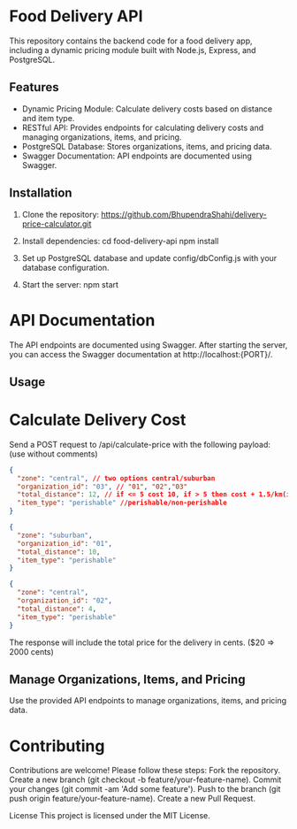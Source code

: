 # Food Delivery API
This repository contains the backend code for a food delivery app, including a dynamic pricing module built with Node.js, Express, and PostgreSQL.

## Features
- Dynamic Pricing Module: Calculate delivery costs based on distance and item type.
- RESTful API: Provides endpoints for calculating delivery costs and managing organizations, items, and pricing.
- PostgreSQL Database: Stores organizations, items, and pricing data.
- Swagger Documentation: API endpoints are documented using Swagger.

## Installation
1. Clone the repository:
https://github.com/BhupendraShahi/delivery-price-calculator.git

2. Install dependencies:
cd food-delivery-api
npm install

3. Set up PostgreSQL database and update config/dbConfig.js with your database configuration.

4. Start the server:
npm start

# API Documentation
The API endpoints are documented using Swagger. After starting the server, you can access the Swagger documentation at http://localhost:{PORT}/.

## Usage
# Calculate Delivery Cost
Send a POST request to /api/calculate-price with the following payload:
(use without comments)
```json
{
  "zone": "central", // two options central/suburban
  "organization_id": "03", // "01", "02","03"
  "total_distance": 12, // if <= 5 cost 10, if > 5 then cost + 1.5/km(if perishable) else 1/km(if non-perishable)
  "item_type": "perishable" //perishable/non-perishable
}
```
```json
{
  "zone": "suburban", 
  "organization_id": "01", 
  "total_distance": 10, 
  "item_type": "perishable"
}
```
```json
{
  "zone": "central", 
  "organization_id": "02", 
  "total_distance": 4, 
  "item_type": "perishable"
}
```
The response will include the total price for the delivery in cents. ($20 => 2000 cents)

## Manage Organizations, Items, and Pricing
Use the provided API endpoints to manage organizations, items, and pricing data.

# Contributing
Contributions are welcome! Please follow these steps:
Fork the repository.
Create a new branch (git checkout -b feature/your-feature-name).
Commit your changes (git commit -am 'Add some feature').
Push to the branch (git push origin feature/your-feature-name).
Create a new Pull Request.

License
This project is licensed under the MIT License.
